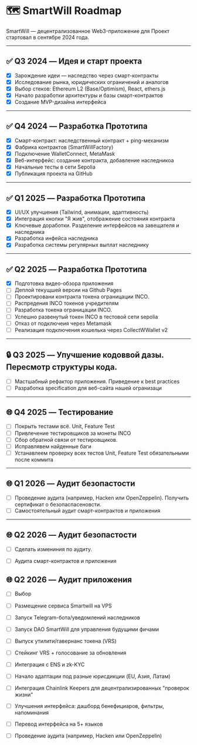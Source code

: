 # 🗺️ SmartWill Roadmap

SmartWill — децентрализованное Web3-приложение для 
Проект стартовал в сентябре 2024 года.

---

## ✅ Q3 2024 — Идея и старт проекта
- [x] Зарождение идеи — наследство через смарт-контракты  
- [x] Исследование рынка, юридических ограничений и аналогов  
- [x] Выбор стеков: Ethereum L2 (Base/Optimism), React, ethers.js  
- [x] Начало разработки архитектуры и базы смарт-контрактов  
- [x] Создание MVP-дизайна интерфейса  

---

## ✅ Q4 2024 — Разработка Прототипа
- [x] Смарт-контракт: наследственный контракт + ping-механизм  
- [x] Фабрика контрактов (SmartWillFactory)  
- [x] Подключение WalletConnect, MetaMask  
- [x] Веб-интерфейс: создание контракта, добавление наследникоа
- [x] Начальные тесты в сети Sepolia  
- [x] Публикация проекта на GitHub  

---

## ✅ Q1 2025 — Разработка Прототипа
- [x] UI/UX улучшения (Tailwind, анимации, адаптивность)
- [x] Интеграция кнопки "Я жив", отображение состояния контракта
- [x] Ключевые доработки. Разделение интерфейсов на завещателя и наследника
- [x] Разработка инфейса наследника
- [x] Разработка системы регулярных выплат наследнику 

---

## ✅  Q2 2025 — Разработка Прототипа
- [x] Подготовка видео-обзора приложения
- [ ] Деплой текущшей версии на Github Pages
- [ ] Проектировани контракта токена ограницации INCO.
- [ ] Распредения INCO токенов учредителям
- [ ] Разработка токена ограницации INCO.
- [ ] Успешно развенутый токен INCO в тестовой сети sepolia 
- [ ] Отказ от подключеия через Metamask
- [ ] Реализация подключения кошелька через CollectWWallet v2

---

## 🔒 Q3 2025 — Упучшение кодоввой дазы. Пересмотр структуры кода.
- [ ] Мастшабный рефактор приложения. Приведение к best practices
- [ ] Разработка specification для веб-сайта нашей огранизаци

---

## 🌐 Q4 2025 — Тестирование
- [ ] Покрыть тестами всё. Unit, Feature Test
- [ ] Привлечение тестировщиков за монеты INCO
- [ ] Сбор обратной связи от тестировщиков.
- [ ] Исправлявем найденные баги
- [ ] Устанавлеем проверку всех тестов Unit, Feature Test обязательными после коммита

---

## 🌐 Q1 2026 — Аудит безопастости
- [ ] Проведение аудита (например, Hacken или OpenZeppelin). Получить сертификат о безопаспасеновсти.
- [ ] Самостоятельный аудит смарт-контрактов и приложения

---

## 🌐 Q2 2026 — Аудит безопастости
- [ ] Сделать измениния по аудиту.
- [ ] Аудита смарт-контрактов и приложения







## 🌐 Q2 2026 — Аудит приложения 






- [ ] Выбор
- [ ] Размещение сервиса Smartwill на VPS


- [ ] Запуск Telegram-бота/уведомлений наследников
- [ ] Запуск DAO SmartWill для управления будущими фичами  
- [ ] Выпуск утилити/гавернанс токена (VRS)  
- [ ] Стейкинг VRS + голосование за обновления  
- [ ] Интеграция с ENS и zk-KYC  
- [ ] Начало адаптации под разные юрисдикции (EU, Азия, Латам)  
- [ ] Интеграция Chainlink Keepers для децентрализированных "проверок жизни"
- [ ] Улучшения интерфейса: дашборд бенефициаров, фильтры, напоминания
- [ ] Перевод интерфейса на 5+ языков
- [ ] Проведение аудита (например, Hacken или OpenZeppelin)  